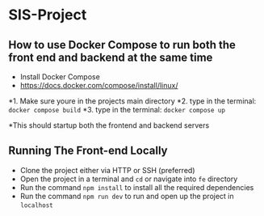 # SIS-Project

## How to use Docker Compose to run both the front end and backend at the same time 
* Install Docker Compose
* https://docs.docker.com/compose/install/linux/

*1. Make sure youre in the projects main directory
*2. type in the terminal: ```docker compose build```
*3. type in the terminal: ```docker compose up```

*This should startup both the frontend and backend servers

## Running The Front-end Locally
* Clone the project either via HTTP or SSH (preferred)
* Open the project in a terminal and `cd` or navigate into `fe` directory
* Run the command `npm install` to install all the required dependencies
* Run the command `npm run dev` to run and open up the project in `localhost`
